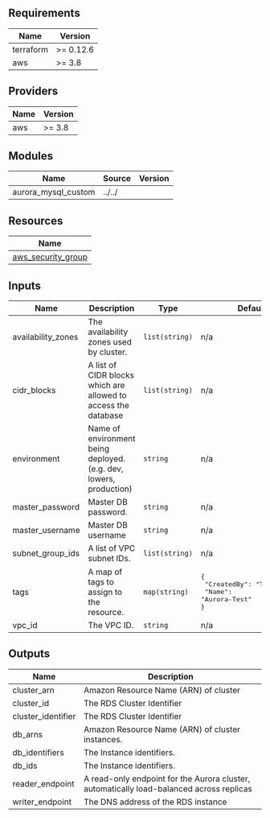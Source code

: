 ## Requirements

| Name | Version |
|------|---------|
| terraform | >= 0.12.6 |
| aws | >= 3.8 |

## Providers

| Name | Version |
|------|---------|
| aws | >= 3.8 |

## Modules

| Name | Source | Version |
|------|--------|---------|
| aurora_mysql_custom | ../../ |  |

## Resources

| Name |
|------|
| [aws_security_group](https://registry.terraform.io/providers/hashicorp/aws/3.8/docs/resources/security_group) |

## Inputs

| Name | Description | Type | Default | Required |
|------|-------------|------|---------|:--------:|
| availability\_zones | The availability zones used by cluster. | `list(string)` | n/a | yes |
| cidr\_blocks | A list of CIDR blocks which are allowed to access the database | `list(string)` | n/a | yes |
| environment | Name of environment being deployed. (e.g. dev, lowers, production) | `string` | n/a | yes |
| master\_password | Master DB password. | `string` | n/a | yes |
| master\_username | Master DB username | `string` | n/a | yes |
| subnet\_group\_ids | A list of VPC subnet IDs. | `list(string)` | n/a | yes |
| tags | A map of tags to assign to the resource. | `map(string)` | <pre>{<br>  "CreatedBy": "Terraform",<br>  "Name": "Aurora-Test"<br>}</pre> | no |
| vpc\_id | The VPC ID. | `string` | n/a | yes |

## Outputs

| Name | Description |
|------|-------------|
| cluster\_arn | Amazon Resource Name (ARN) of cluster |
| cluster\_id | The RDS Cluster Identifier |
| cluster\_identifier | The RDS Cluster Identifier |
| db\_arns | Amazon Resource Name (ARN) of cluster instances. |
| db\_identifiers | The Instance identifiers. |
| db\_ids | The Instance identifiers. |
| reader\_endpoint | A read-only endpoint for the Aurora cluster, automatically load-balanced across replicas |
| writer\_endpoint | The DNS address of the RDS instance |
